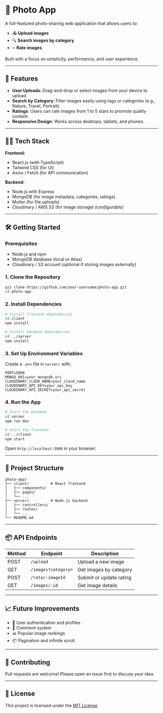 
# 📸 Photo App

A full-featured photo-sharing web application that allows users to:

* 📤 **Upload images**
* 🔍 **Search images by category**
* ⭐ **Rate images**

Built with a focus on simplicity, performance, and user experience.

---

## 🚀 Features

* **User Uploads**: Drag-and-drop or select images from your device to upload.
* **Search by Category**: Filter images easily using tags or categories (e.g., Nature, Travel, Portrait).
* **Ratings**: Users can rate images from 1 to 5 stars to promote quality content.
* **Responsive Design**: Works across desktops, tablets, and phones.

---

## 🧑‍💻 Tech Stack

**Frontend:**

* React.js (with TypeScript)
* Tailwind CSS (for UI)
* Axios / Fetch (for API communication)

**Backend:**

* Node.js with Express
* MongoDB (for image metadata, categories, ratings)
* Multer (for file uploads)
* Cloudinary / AWS S3 (for image storage) *(configurable)*

---

## 🛠️ Getting Started

### Prerequisites

* Node.js and npm
* MongoDB database (local or Atlas)
* Cloudinary / S3 account (optional if storing images externally)

### 1. Clone the Repository

```bash
git clone https://github.com/your-username/photo-app.git
cd photo-app
```

### 2. Install Dependencies

```bash
# Install frontend dependencies
cd client
npm install

# Install backend dependencies
cd ../server
npm install
```

### 3. Set Up Environment Variables

Create a `.env` file in `server/` with:

```env
PORT=5000
MONGO_URI=your_mongodb_uri
CLOUDINARY_CLOUD_NAME=your_cloud_name
CLOUDINARY_API_KEY=your_api_key
CLOUDINARY_API_SECRET=your_api_secret
```

### 4. Run the App

```bash
# Start the backend
cd server
npm run dev

# Start the frontend
cd ../client
npm start
```

Open `http://localhost:3000` in your browser.

---

## 📂 Project Structure

```
photo-app/
├── client/          # React frontend
│   ├── components/
│   ├── pages/
│   └── ...
├── server/          # Node.js backend
│   ├── controllers/
│   ├── routes/
│   └── ...
└── README.md
```

---

## 📦 API Endpoints

| Method | Endpoint            | Description             |
| ------ | ------------------- | ----------------------- |
| POST   | `/upload`           | Upload a new image      |
| GET    | `/images?category=` | Get images by category  |
| POST   | `/rate/:imageId`    | Submit or update rating |
| GET    | `/images/:id`       | Get image details       |

---

## 📈 Future Improvements

* 🔐 User authentication and profiles
* 💬 Comment system
* 📊 Popular image rankings
* 📦 Pagination and infinite scroll

---

## 🤝 Contributing

Pull requests are welcome! Please open an issue first to discuss your idea.

---

## 📄 License

This project is licensed under the [MIT License](LICENSE).

